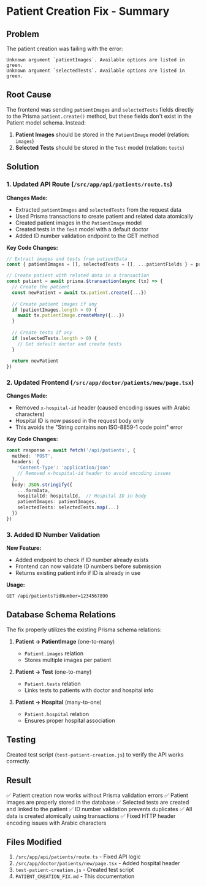 # Patient Creation Fix - Summary

## Problem
The patient creation was failing with the error:
```
Unknown argument `patientImages`. Available options are listed in green.
Unknown argument `selectedTests`. Available options are listed in green.
```

## Root Cause
The frontend was sending `patientImages` and `selectedTests` fields directly to the Prisma `patient.create()` method, but these fields don't exist in the Patient model schema. Instead:

1. **Patient Images** should be stored in the `PatientImage` model (relation: `images`)
2. **Selected Tests** should be stored in the `Test` model (relation: `tests`)

## Solution

### 1. Updated API Route (`/src/app/api/patients/route.ts`)

**Changes Made:**
- Extracted `patientImages` and `selectedTests` from the request data
- Used Prisma transactions to create patient and related data atomically
- Created patient images in the `PatientImage` model
- Created tests in the `Test` model with a default doctor
- Added ID number validation endpoint to the GET method

**Key Code Changes:**
```typescript
// Extract images and tests from patientData
const { patientImages = [], selectedTests = [], ...patientFields } = patientData

// Create patient with related data in a transaction
const patient = await prisma.$transaction(async (tx) => {
  // Create the patient
  const newPatient = await tx.patient.create({...})
  
  // Create patient images if any
  if (patientImages.length > 0) {
    await tx.patientImage.createMany({...})
  }
  
  // Create tests if any
  if (selectedTests.length > 0) {
    // Get default doctor and create tests
  }
  
  return newPatient
})
```

### 2. Updated Frontend (`/src/app/doctor/patients/new/page.tsx`)

**Changes Made:**
- Removed `x-hospital-id` header (caused encoding issues with Arabic characters)
- Hospital ID is now passed in the request body only
- This avoids the "String contains non ISO-8859-1 code point" error

**Key Code Changes:**
```typescript
const response = await fetch('/api/patients', {
  method: 'POST',
  headers: { 
    'Content-Type': 'application/json'
    // Removed x-hospital-id header to avoid encoding issues
  },
  body: JSON.stringify({
    ...formData,
    hospitalId: hospitalId,  // Hospital ID in body
    patientImages: patientImages,
    selectedTests: selectedTests.map(...)
  })
})
```

### 3. Added ID Number Validation

**New Feature:**
- Added endpoint to check if ID number already exists
- Frontend can now validate ID numbers before submission
- Returns existing patient info if ID is already in use

**Usage:**
```
GET /api/patients?idNumber=1234567890
```

## Database Schema Relations

The fix properly utilizes the existing Prisma schema relations:

1. **Patient → PatientImage** (one-to-many)
   - `Patient.images` relation
   - Stores multiple images per patient

2. **Patient → Test** (one-to-many)
   - `Patient.tests` relation
   - Links tests to patients with doctor and hospital info

3. **Patient → Hospital** (many-to-one)
   - `Patient.hospital` relation
   - Ensures proper hospital association

## Testing

Created test script (`test-patient-creation.js`) to verify the API works correctly.

## Result

✅ Patient creation now works without Prisma validation errors
✅ Patient images are properly stored in the database
✅ Selected tests are created and linked to the patient
✅ ID number validation prevents duplicates
✅ All data is created atomically using transactions
✅ Fixed HTTP header encoding issues with Arabic characters

## Files Modified

1. `/src/app/api/patients/route.ts` - Fixed API logic
2. `/src/app/doctor/patients/new/page.tsx` - Added hospital header
3. `test-patient-creation.js` - Created test script
4. `PATIENT_CREATION_FIX.md` - This documentation
